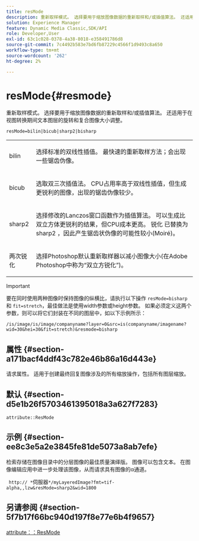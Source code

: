 ```yaml
---
title: resMode
description: 重新取样模式。 选择要用于缩放图像数据的重新取样和/或插值算法。 还适用于在视图转换期间文本图层的旋转和复合图像大小调整。
solution: Experience Manager
feature: Dynamic Media Classic,SDK/API
role: Developer,User
exl-id: 63c1c028-0378-4a38-8018-e358491786d8
source-git-commit: 7c4492b583e7bd6fb87229c4566f1d9493c8a650
workflow-type: tm+mt
source-wordcount: '262'
ht-degree: 2%

---
```


# resMode{#resmode}

重新取样模式。 选择要用于缩放图像数据的重新取样和/或插值算法。 还适用于在视图转换期间文本图层的旋转和复合图像大小调整。

`resMode=bilin|bicub|sharp2|bisharp`

<table id="table_FD658AC521E24EB9ADBB87F98549BC3B"> 
 <tbody> 
  <tr> 
   <td colname="col1"> <p> <span class="codeph"> bilin </span> </p> </td> 
   <td colname="col2"> <p>选择标准的双线性插值。 最快速的重新取样方法；会出现一些锯齿伪像。 </p> </td> 
  </tr> 
  <tr> 
   <td colname="col1"> <p> <span class="codeph"> bicub </span> </p> </td> 
   <td colname="col2"> <p>选取双三次插值法。 CPU占用率高于双线性插值，但生成更锐利的图像，出现的锯齿伪像较少。 </p> </td> 
  </tr> 
  <tr> 
   <td colname="col1"> <p> <span class="codeph"> sharp2 </span> </p> </td> 
   <td colname="col2"> <p>选择修改的Lanczos窗口函数作为插值算法。 可以生成比双立方体更锐利的结果，但CPU成本更高。 <span class="codeph"> 锐化 </span> 已替换为 <span class="codeph"> sharp2 </span>，因此产生锯齿状伪像的可能性较小(Moiré)。 </p> </td> 
  </tr> 
  <tr> 
   <td colname="col1"> <p> <span class="codeph"> 两次锐化 </span> </p> </td> 
   <td colname="col2"> <p>选择Photoshop默认重新取样器以减小图像大小(在Adobe Photoshop中称为“双立方锐化”)。 </p> </td> 
  </tr> 
 </tbody> 
</table>

>[!IMPORTANT]
>
>要在同时使用两种图像时保持图像的纵横比，请执行以下操作 `resMode=bisharp` 和 `fit=stretch`，最佳做法是使用width参数或height参数。 如果必须定义这两个参数，则可以将它们封装在不同的图层中，如以下示例所示：
>
>`/is/image/is/image/companyname?layer=0&src=is(companyname/imagename?wid=30&hei=30&fit=stretch)&resmode=bisharp`

## 属性 {#section-a171bacf4ddf43c782e46b86a16d443e}

请求属性。 适用于创建最终回复图像涉及的所有缩放操作，包括所有图层缩放。

## 默认 {#section-d5e1b26f5703461395018a3a627f7283}

`attribute::ResMode`

## 示例 {#section-ee8c3e5a2e3845fe81de5073a8ab7efe}

检索存储在图像目录中的分层图像的最佳质量演绎版。 图像可以包含文本。 在图像编辑应用中进一步处理该图像，从而请求具有图像的α通道。

` http:// *`伺服器`*/myLayeredImage?fmt=tif-alpha,,lzw&resMode=sharp2&wid=1800`

## 另请参阅 {#section-5f7b17f66bc940d197f8e77e6b4f9657}

[attribute：：ResMode](../../../../../is-api/image-catalog/image-serving-api-ref/c-image-catalog-reference/c-attributes-reference/r-is-cat-resmode.md#reference-609095ef568743a086f28d87c54dafa2)
